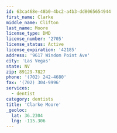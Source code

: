 ```yaml
---
id: 63ca468e-48b0-4bc2-a4b3-dd8065654944
first_name: Clarke
middle_name: Clifton
last_name: Moore
license_type: DMD
license_number: '2705'
license_status: Active
license_expiration: '42185'
address: '9617 Windom Point Ave'
city: 'Las Vegas'
state: NV
zip: 89129-7827
phone: '(702) 242-4680'
fax: '(702) 304-9996'
services:
  - dentist
category: dentists
title: 'Clarke Moore'
_geoloc:
  lat: 36.2304
  lng: -115.306
---
```

